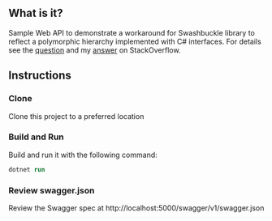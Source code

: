 ## What is it?

Sample Web API to demonstrate a workaround for Swashbuckle library
to reflect a polymorphic hierarchy implemented with C# interfaces.
For details see the [question](https://stackoverflow.com/questions/69987046/swashbuckle-polymorphism-not-working-with-external-nuget-package) and my
[answer](https://stackoverflow.com/a/70000691/8607180) on StackOverflow.

## Instructions

### Clone

Clone this project to a preferred location

### Build and Run

Build and run it with the following command:

```ps
dotnet run 
```

### Review swagger.json

Review the Swagger spec at http://localhost:5000/swagger/v1/swagger.json
